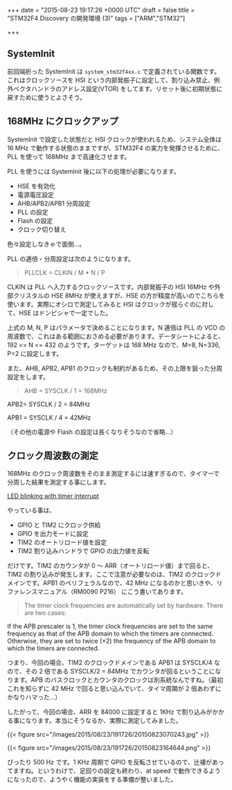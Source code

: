 
+++
date = "2015-08-23 19:17:26 +0000 UTC"
draft = false
title = "STM32F4 Discovery の開発環境 (3)"
tags = ["ARM","STM32"]

+++
## SystemInit

前回端折った SystemInit は <code>system_stm32f4xx.c</code> で定義されている関数です。これはクロックソースを HSI という内部発振子に設定して、割り込み禁止、例外ベクタハンドラのアドレス設定(VTOR) をしてます。リセット後に初期状態に戻すために使うとよさそう。

## 168MHz にクロックアップ

SystemInit で設定した状態だと HSI クロックが使われるため、システム全体は 16 MHz で動作する状態のままですが、STM32F4 の実力を発揮させるために、PLL を使って 168MHz まで高速化させます。

PLL を使うには SystemInit 後に以下の処理が必要になります。

<ul>
<li>HSE を有効化</li>
<li>電源電圧設定</li>
<li>AHB/APB2/APB1 分周設定</li>
<li>PLL の設定</li>
<li>Flash の設定</li>
<li>クロック切り替え</li>
</ul>


色々設定しなきゃで面倒…。

PLL の逓倍・分周設定は次のようになります。

>PLLCLK = CLKIN / M * N / P

CLKIN は PLL へ入力するクロックソースです。内部発振子の HSI 16MHz や外部クリスタルの HSE 8MHz が使えますが、HSE の方が精度が高いのでこちらを使います。実際にオシロで測定してみると HSI はクロックが揺らぐのに対して、HSE はドンピシャで一定でした。

上式の M, N, P はパラメータで決めることになります。N 逓倍は PLL の VCO の周波数で、これはある範囲におさめる必要があります。データシートによると、192 <= N <= 432 のようです。ターゲットは 168 MHz なので、M=8, N=336, P=2 に設定します。

また、AHB, APB2, APB1 のクロックも制約があるため、その上限を狙った分周設定をします。

>AHB = SYSCLK / 1 = 168MHz

APB2= SYSCLK / 2 = 84MHz

APB1 = SYSCLK / 4 = 42MHz

（その他の電源や Flash の設定は長くなりそうなので省略…）

## クロック周波数の測定

168MHz のクロック周波数をそのまま測定するには速すぎるので、タイマーで分周した結果を測定する事にします。

<script src="https://gist.github.com/43bdfa797fd51a3a74fd.js"> </script>

<a href="https://gist.github.com/43bdfa797fd51a3a74fd">LED blinking with timer interrupt</a>

やっている事は、

<ul>
<li>GPIO と TIM2 にクロック供給</li>
<li>GPIO を出力モードに設定</li>
<li>TIM2 のオートリロード値を設定</li>
<li>TIM2 割り込みハンドラで GPIO の出力値を反転</li>
</ul>


だけです。TIM2 のカウンタが 0 〜 ARR（オートリロード値）まで回ると、TIM2 の割り込みが発生します。ここで注意が必要なのは、TIM2 のクロックドメインです。APB1 のペリフェラルなので、42 MHz になるのかと思いきや、リファレンスマニュアル（RM0090 P216） にこう書いてあります。

>The timer clock frequencies are automatically set by hardware. There are two cases:


If the APB prescaler is 1, the timer clock frequencies are set to the same frequency as that of the APB domain to which the timers are connected.
Otherwise, they are set to twice (×2) the frequency of the APB domain to which the timers are connected.



つまり、今回の場合、TIM2 のクロックドメインである APB1 は SYSCLK/4 なので、その 2 倍である SYSCLK/2 = 84MHz でカウンタが回るということになります。APB のバスクロックとカウンタのクロックは別系統なんですね。（最初これを知らずに 42 MHz で回ると思い込んでいて、タイマ周期が 2 倍あわずにかなりハマった…）

したがって、今回の場合、ARR を 84000 に設定すると 1KHz で割り込みがかかる事になります。本当にそうなるか、実際に測定してみました。

{{< figure src="/images/2015/08/23/191726/20150823070243.jpg"  >}}

{{< figure src="/images/2015/08/23/191726/20150823164644.png"  >}}

ぴったり 500 Hz です。1 KHz 周期で GPIO を反転させているので、辻褄があってますね。というわけで、足回りの設定も終わり、at speed で動作できるようになったので、ようやく機能の実装をする準備が整いました。



